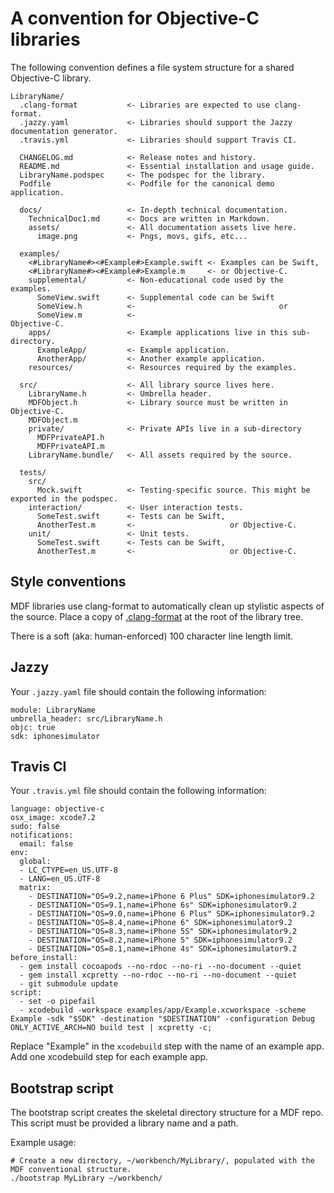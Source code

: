 # A convention for Objective-C libraries

The following convention defines a file system structure for a shared Objective-C library.

    LibraryName/
      .clang-format           <- Libraries are expected to use clang-format.
      .jazzy.yaml             <- Libraries should support the Jazzy documentation generator.
      .travis.yml             <- Libraries should support Travis CI.
      
      CHANGELOG.md            <- Release notes and history.
      README.md               <- Essential installation and usage guide.
      LibraryName.podspec     <- The podspec for the library.
      Podfile                 <- Podfile for the canonical demo application.
    
      docs/                   <- In-depth technical documentation.
        TechnicalDoc1.md      <- Docs are written in Markdown.
        assets/               <- All documentation assets live here.
          image.png           <- Pngs, movs, gifs, etc...
    
      examples/
        <#LibraryName#><#Example#>Example.swift <- Examples can be Swift,
        <#LibraryName#><#Example#>Example.m     <- or Objective-C.
        supplemental/         <- Non-educational code used by the examples.
          SomeView.swift      <- Supplemental code can be Swift
          SomeView.h          <-                                or
          SomeView.m          <-                                   Objective-C.
        apps/                 <- Example applications live in this sub-directory.
          ExampleApp/         <- Example application.
          AnotherApp/         <- Another example application.
        resources/            <- Resources required by the examples.
    
      src/                    <- All library source lives here.
        LibraryName.h         <- Umbrella header.
        MDFObject.h           <- Library source must be written in Objective-C.
        MDFObject.m           
        private/              <- Private APIs live in a sub-directory
          MDFPrivateAPI.h
          MDFPrivateAPI.m
        LibraryName.bundle/   <- All assets required by the source.
    
      tests/
        src/
          Mock.swift          <- Testing-specific source. This might be exported in the podspec.
        interaction/          <- User interaction tests.
          SomeTest.swift      <- Tests can be Swift,
          AnotherTest.m       <-                     or Objective-C.
        unit/                 <- Unit tests.
          SomeTest.swift      <- Tests can be Swift,
          AnotherTest.m       <-                     or Objective-C.

## Style conventions

MDF libraries use clang-format to automatically clean up stylistic aspects of the source. Place a
copy of [.clang-format](.clang-format) at the root of the library tree.

There is a soft (aka: human-enforced) 100 character line length limit.

## Jazzy

Your `.jazzy.yaml` file should contain the following information:

    module: LibraryName
    umbrella_header: src/LibraryName.h
    objc: true
    sdk: iphonesimulator

## Travis CI

Your `.travis.yml` file should contain the following information:

    language: objective-c
    osx_image: xcode7.2
    sudo: false
    notifications:
      email: false
    env:
      global:
      - LC_CTYPE=en_US.UTF-8
      - LANG=en_US.UTF-8
      matrix:
        - DESTINATION="OS=9.2,name=iPhone 6 Plus" SDK=iphonesimulator9.2
        - DESTINATION="OS=9.1,name=iPhone 6s" SDK=iphonesimulator9.2
        - DESTINATION="OS=9.0,name=iPhone 6 Plus" SDK=iphonesimulator9.2
        - DESTINATION="OS=8.4,name=iPhone 6" SDK=iphonesimulator9.2
        - DESTINATION="OS=8.3,name=iPhone 5S" SDK=iphonesimulator9.2
        - DESTINATION="OS=8.2,name=iPhone 5" SDK=iphonesimulator9.2
        - DESTINATION="OS=8.1,name=iPhone 4s" SDK=iphonesimulator9.2
    before_install:
      - gem install cocoapods --no-rdoc --no-ri --no-document --quiet
      - gem install xcpretty --no-rdoc --no-ri --no-document --quiet
      - git submodule update
    script:
      - set -o pipefail
      - xcodebuild -workspace examples/app/Example.xcworkspace -scheme Example -sdk "$SDK" -destination "$DESTINATION" -configuration Debug ONLY_ACTIVE_ARCH=NO build test | xcpretty -c;

Replace "Example" in the `xcodebuild` step with the name of an example app. Add one xcodebuild step
for each example app.

## Bootstrap script

The bootstrap script creates the skeletal directory structure for a MDF repo. This script must be
provided a library name and a path.

Example usage:

    # Create a new directory, ~/workbench/MyLibrary/, populated with the MDF conventional structure.
    ./bootstrap MyLibrary ~/workbench/

